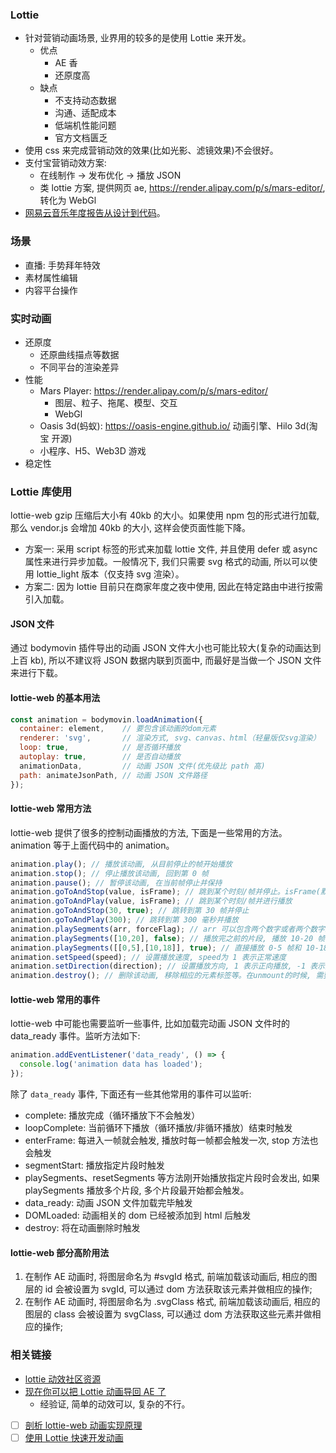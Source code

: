 <!--
abbrlink: hieljug1
-->

### Lottie

* 针对营销动画场景, 业界用的较多的是使用 Lottie 来开发。
  * 优点
    * AE 香
    * 还原度高
  * 缺点
    * 不支持动态数据
    * 沟通、适配成本
    * 低端机性能问题
    * 官方文档匮乏
* 使用 css 来完成营销动效的效果(比如光影、滤镜效果)不会很好。
* 支付宝营销动效方案:
  * 在线制作 -> 发布优化 -> 播放 JSON
  * 类 lottie 方案, 提供网页 ae, https://render.alipay.com/p/s/mars-editor/, 转化为 WebGl
* [网易云音乐年度报告从设计到代码](https://zhuanlan.zhihu.com/p/57576659)。

### 场景

* 直播: 手势拜年特效
* 素材属性编辑
* 内容平台操作

### 实时动画

* 还原度
  * 还原曲线描点等数据
  * 不同平台的渲染差异
* 性能
  * Mars Player: https://render.alipay.com/p/s/mars-editor/
    * 图层、粒子、拖尾、模型、交互
    * WebGl
  * Oasis 3d(蚂蚁): https://oasis-engine.github.io/ 动画引擎、Hilo 3d(淘宝 开源)
  * 小程序、H5、Web3D 游戏
* 稳定性

### Lottie 库使用

lottie-web gzip 压缩后大小有 40kb 的大小。如果使用 npm 包的形式进行加载, 那么 vendor.js 会增加 40kb 的大小, 这样会使页面性能下降。

* 方案一: 采用 script 标签的形式来加载 lottie 文件, 并且使用 defer 或 async 属性来进行异步加载。一般情况下, 我们只需要 svg 格式的动画, 所以可以使用 lottie_light 版本（仅支持 svg 渲染）。
* 方案二: 因为 lottie 目前只在商家年度之夜中使用, 因此在特定路由中进行按需引入加载。

#### JSON 文件

通过 bodymovin 插件导出的动画 JSON 文件大小也可能比较大(复杂的动画达到上百 kb), 所以不建议将 JSON 数据内联到页面中, 而最好是当做一个 JSON 文件来进行下载。

#### lottie-web 的基本用法

```js
const animation = bodymovin.loadAnimation({
  container: element,    // 要包含该动画的dom元素
  renderer: 'svg',       // 渲染方式, svg、canvas、html（轻量版仅svg渲染）
  loop: true,            // 是否循环播放
  autoplay: true,        // 是否自动播放
  animationData,         // 动画 JSON 文件(优先级比 path 高)
  path: animateJsonPath, // 动画 JSON 文件路径
});
```

#### lottie-web 常用方法

lottie-web 提供了很多的控制动画播放的方法, 下面是一些常用的方法。animation 等于上面代码中的 animation。

```js
animation.play(); // 播放该动画, 从目前停止的帧开始播放
animation.stop(); // 停止播放该动画, 回到第 0 帧
animation.pause(); // 暂停该动画, 在当前帧停止并保持
animation.goToAndStop(value, isFrame); // 跳到某个时刻/帧并停止。isFrame(默认false) 指示 value 表示帧还是时间(毫秒)
animation.goToAndPlay(value, isFrame); // 跳到某个时刻/帧并进行播放
animation.goToAndStop(30, true); // 跳转到第 30 帧并停止
animation.goToAndPlay(300); // 跳转到第 300 毫秒并播放
animation.playSegments(arr, forceFlag); // arr 可以包含两个数字或者两个数字组成的数组, forceFlag 表示是否立即强制播放该片段
animation.playSegments([10,20], false); // 播放完之前的片段, 播放 10-20 帧
animation.playSegments([[0,5],[10,18]], true); // 直接播放 0-5 帧和 10-18 帧
animation.setSpeed(speed); // 设置播放速度, speed为 1 表示正常速度
animation.setDirection(direction); // 设置播放方向, 1 表示正向播放, -1 表示反向播放
animation.destroy(); // 删除该动画, 移除相应的元素标签等。在unmount的时候, 需要调用该方法
```

#### lottie-web 常用的事件

lottie-web 中可能也需要监听一些事件, 比如加载完动画 JSON 文件时的 data_ready 事件。监听方法如下:

```js
animation.addEventListener('data_ready', () => {
  console.log('animation data has loaded');
});
```

除了 `data_ready` 事件, 下面还有一些其他常用的事件可以监听:

* complete: 播放完成（循环播放下不会触发）
* loopComplete: 当前循环下播放（循环播放/非循环播放）结束时触发
* enterFrame: 每进入一帧就会触发, 播放时每一帧都会触发一次, stop 方法也会触发
* segmentStart: 播放指定片段时触发
* playSegments、resetSegments 等方法刚开始播放指定片段时会发出, 如果 playSegments 播放多个片段, 多个片段最开始都会触发。
* data_ready: 动画 JSON 文件加载完毕触发
* DOMLoaded: 动画相关的 dom 已经被添加到 html 后触发
* destroy: 将在动画删除时触发

#### lottie-web 部分高阶用法

1. 在制作 AE 动画时, 将图层命名为 #svgId 格式, 前端加载该动画后, 相应的图层的 id 会被设置为 svgId, 可以通过 dom 方法获取该元素并做相应的操作;
2. 在制作 AE 动画时, 将图层命名为 .svgClass 格式, 前端加载该动画后, 相应的图层的 class 会被设置为 svgClass, 可以通过 dom 方法获取这些元素并做相应的操作;

### 相关链接

* [lottie 动效社区资源](https://lottiefiles.com/featured)
* [现在你可以把 Lottie 动画导回 AE 了](https://zhuanlan.zhihu.com/p/104751997)
  * 经验证, 简单的动效可以, 复杂的不行。
- [ ] [剖析 lottie-web 动画实现原理](https://juejin.cn/post/6914835547588395022)
- [ ] [使用 Lottie 快速开发动画](https://jelly.jd.com/article/5fcf44b5a1c4e30142d0a472)
